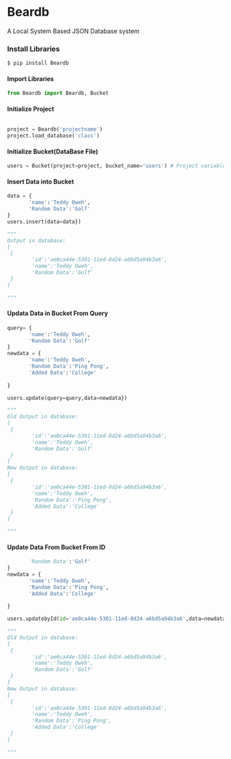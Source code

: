 # Beardb
 A Local System Based JSON Database system 

### Install Libraries
```sh
$ pip install Beardb
```

#### Import Libraries
```py
from Beardb import Beardb, Bucket
```
#### Initialize Project
```py

project = Beardb('projectname')
project.load_database('class') 
```
#### Initialize Bucket(DataBase File)

```py
users = Bucket(project=project, bucket_name='users') # Project variable defined in the initialization 
```

#### Insert Data into Bucket
```py
data = {
       'name':'Teddy Oweh',
       'Random Data':'Golf'
}
users.insert(data=data})

"""
Output in database:
[
 {       
        'id':'ae0ca44e-5301-11ed-8d24-a6bd5a94b3a6',
        'name':'Teddy Oweh',
        'Random Data':'Golf'
 }
]

"""
```

#### Updata Data in Bucket From Query
```py
query= {
       'name':'Teddy Oweh',
       'Random Data':'Golf'
}
newdata = {
       'name':'Teddy Oweh',
       'Random Data':'Ping Pong',
       'Added Data':'College'
       
}

users.update(query=query,data=newdata})

"""
Old Output in database:
[
 {       
        'id':'ae0ca44e-5301-11ed-8d24-a6bd5a94b3a6',
        'name':'Teddy Oweh',
        'Random Data':'Golf'
 }
]
New Output in database:
[
 {       
        'id':'ae0ca44e-5301-11ed-8d24-a6bd5a94b3a6',
        'name':'Teddy Oweh',
        'Random Data':'Ping Pong',
        'Added Data':'College'
 }
]

"""
```

#### Update Data From Bucket From ID
```py
       'Random Data':'Golf'
}
newdata = {
       'name':'Teddy Oweh',
       'Random Data':'Ping Pong',
       'Added Data':'College'
       
}

users.updatebyId(id='ae0ca44e-5301-11ed-8d24-a6bd5a94b3a6',data=newdata})

"""
Old Output in database:
[
 {       
        'id':'ae0ca44e-5301-11ed-8d24-a6bd5a94b3a6',
        'name':'Teddy Oweh',
        'Random Data':'Golf'
 }
]
New Output in database:
[
 {       
        'id':'ae0ca44e-5301-11ed-8d24-a6bd5a94b3a6',
        'name':'Teddy Oweh',
        'Random Data':'Ping Pong',
        'Added Data':'College'
 }
]

"""
```
